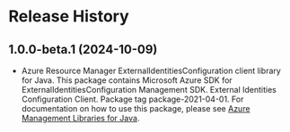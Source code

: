 # Release History

## 1.0.0-beta.1 (2024-10-09)

- Azure Resource Manager ExternalIdentitiesConfiguration client library for Java. This package contains Microsoft Azure SDK for ExternalIdentitiesConfiguration Management SDK. External Identities Configuration Client. Package tag package-2021-04-01. For documentation on how to use this package, please see [Azure Management Libraries for Java](https://aka.ms/azsdk/java/mgmt).

